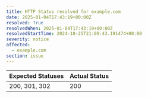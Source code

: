 ```yaml
---
title: HTTP Status resolved for example.com
date: 2025-01-04T17:43:19+00:00Z
resolved: True
resolvedWhen: 2025-01-04T17:43:19+00:00Z
resolvedStartTime: 2024-10-25T21:09:43.191474+00:00
severity: notice
affected:
  - example.com
section: issue
---
```


| Expected Statuses | Actual Status  |
|-------------------|----------------|
| 200, 301, 302 | 200 |
